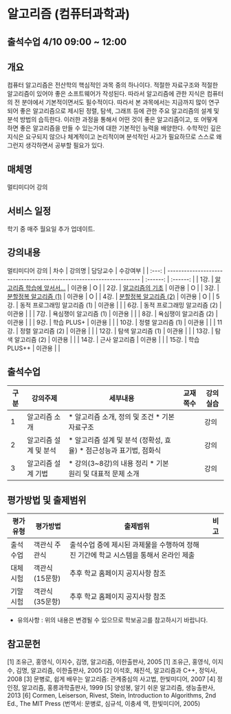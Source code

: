 # 알고리즘 (컴퓨터과학과)

## 출석수업 4/10 09:00 ~ 12:00

## 개요
 컴퓨터 알고리즘은 전산학의 핵심적인 과목 중의 하나이다. 적절한 자료구조와 적절한 알고리즘이 있어야 좋은 소프트웨어가 작성된다. 따라서 알고리즘에 관한 지식은 컴퓨터의 전 분야에서 기본적이면서도 필수적이다. 따라서 본 과목에서는 지금까지 많이 연구되어 좋은 알고리즘으로 제시된 정렬, 탐색, 그래프 등에 관한 주요 알고리즘의 설계 및 분석 방법의 습득한다. 이러한 과정을 통해서 어떤 것이 좋은 알고리즘이고, 또 어떻게 하면 좋은 알고리즘을 만들 수 있는가에 대한 기본적인 능력을 배양한다. 수학적인 깊은 지식은 요구되지 않으나 체계적이고 논리적이며 분석적인 사고가 필요하므로 스스로 왜 그런지 생각하면서 공부할 필요가 있다.

## 매체명
멀티미디어 강의

## 서비스 일정
학기 중 매주 월요일 추가 업데이트.

## 강의내용
멀티미디어 강의
| 차수  | 강의명                                                               | 담당교수 | 수강여부 |
| :---: | -------------------------------------------------------------------- | :------: | :------: |
| 1강.  | [알고리즘 학습에 앞서서...](./contents/01_알고리즘_학습에_앞서서.md) |  이관용  |    O     |
| 2강.  | [알고리즘의 기초](./contents/02_알고리즘의_기초.md)                  |  이관용  |    O     |
| 3강.  | [분할정복 알고리즘 (1)](./contents/03_분할정복_알고리즘_1.md)        |  이관용  |    O     |
| 4강.  | [분할정복 알고리즘 (2)](./contents/04_분할정복_알고리즘_2.md)        |  이관용  |    O     |
| 5강.  | 동적 프로그래밍 알고리즘 (1)                                         |  이관용  |          |
| 6강.  | 동적 프로그래밍 알고리즘 (2)                                         |  이관용  |          |
| 7강.  | 욕심쟁이 알고리즘 (1)                                                |  이관용  |          |
| 8강.  | 욕심쟁이 알고리즘 (2)                                                |  이관용  |          |
| 9강.  | 학습 PLUS+                                                           |  이관용  |          |
| 10강. | 정렬 알고리즘 (1)                                                    |  이관용  |          |
| 11강. | 정렬 알고리즘 (2)                                                    |  이관용  |          |
| 12강. | 탐색 알고리즘 (1)                                                    |  이관용  |          |
| 13강. | 탐색 알고리즘 (2)                                                    |  이관용  |          |
| 14강. | 근사 알고리즘                                                        |  이관용  |          |
| 15강. | 학습 PLUS++                                                          |  이관용  |          |

## 출석수업
| 구분 | 강의주제              | 세부내용                                                           | 교재쪽수 | 강의실습 |
| ---- | --------------------- | ------------------------------------------------------------------ | -------- | -------- |
| 1    | 알고리즘 소개         | * 알고리즘 소개, 정의 및 조건 * 기본 자료구조                      |          | 강의     |
| 2    | 알고리즘 설계 및 분석 | * 알고리즘 설계 및 분석 (정확성, 효율) * 점근성능과 표기법, 점화식 |          | 강의     |
| 3    | 알고리즘 설계 기법    | * 강의(3~8강)의 내용 정리 * 기본 원리 및 대표적 문제 소개          |          | 강의     |

## 평가방법 및 출제범위

| 평가유형 | 평가방법       | 출제범위                                                                              | 비고 |
| -------- | -------------- | ------------------------------------------------------------------------------------- | ---- |
| 출석수업 | 객관식 주관식  | 출석수업 중에 제시된 과제물을 수행하여 정해진 기간에 학교 시스템을 통해서 온라인 제출 |      |
| 대체시험 | 객관식(15문항) | 추후 학교 홈페이지 공지사항 참조                                                      |      |
| 기말시험 | 객관식(35문항) | 추후 학교 홈페이지 공지사항 참조                                                      |      |
- 유의사항 : 위의 내용은 변경될 수 있으므로 학보공고를 참고하시기 바랍니다.


## 참고문헌
[1] 조유근, 홍영식, 이지수, 김명, 알고리즘, 이한출판사, 2005
[1] 조유근, 홍영식, 이지수, 김명, 알고리즘, 이한출판사, 2005
[2] 이석호, 채진석, 알고리즘과 C++, 정익사, 2008
[3] 문병로, 쉽게 배우는 알고리즘: 관계중심의 사고법, 한빛미디어, 2007
[4] 정인정, 알고리즘, 홍릉과학출판사, 1999
[5] 양성봉, 알기 쉬운 알고리즘, 생능출판사, 2013
[6] Cormen, Leiserson, Rivest, Stein, Introduction to Algorithms, 2nd Ed., The MIT Press (번역서: 문병로, 심규석, 이충세 역, 한빛미디어, 2005)